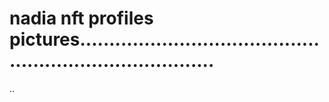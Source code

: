 # nadia nft profiles pictures............................................................................
..
